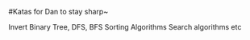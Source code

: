 #Katas for Dan to stay sharp~

Invert Binary Tree, DFS, BFS
Sorting Algorithms
Search algorithms
etc